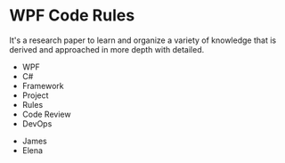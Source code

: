 <publicarticle>
  <h1>WPF Code Rules</h1>
  <div class="desc">It's a research paper to learn and organize a variety of knowledge that is derived and approached in more depth with detailed.
    <ul class="tags">
      <li>WPF</li>
      <li>C#</li>
      <li>Framework</li>
      <li>Project</li>
      <li>Rules</li>
      <li>Code Review</li>
      <li>DevOps</li>
    </ul>
    <div class="writer">
      <ul>
        <li>James</li>
        <li>Elena</li>
      </ul>
    </div>
  </div>
<publicarticle>

